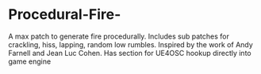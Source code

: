 # Procedural-Fire-
A max patch to generate fire procedurally. Includes sub patches for crackling, hiss, lapping, random low rumbles. Inspired by the work of Andy Farnell and Jean Luc Cohen. Has section for UE4OSC hookup directly into game engine
